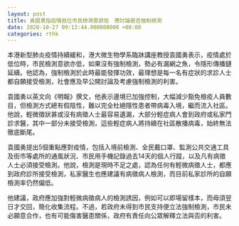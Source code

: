 ```yaml
---
layout: post
title: 袁國勇指疫情低位市民檢測意欲低　應討論是否強制檢測
date: 2020-10-27 09:13:44.000000000 +08:00
categories: rthk
---
```


本港新型肺炎疫情持續緩和，港大微生物學系臨牀講座教授袁國勇表示，疫情處於低位時，市民檢測意欲亦低，如果沒有強制檢測，勢必有漏網之魚，令隱形傳播鏈延續。他認為，強制檢測於此時最能發揮功效，最理想是每一名有症狀的求診人士都自願接受檢測，社會應及早公開討論及考慮強制檢測的利害。

袁國勇以英文向《明報》撰文，他表示邊境已加強控制，大幅減少豁免檢疫人員數目，但檢測方式總有假陰性，難以完全杜絕隱性患者帶病毒入境，繼而流入社區。他說，輕微徵狀甚或沒有病徵人士最容易遺漏，大部分輕症病人會到政府或私家門診求醫，其中一部分未接受檢測，這些輕症病人將持續在社區散播病毒，始終無法徹底斷尾。

袁國勇提出5個重點應對疫情，包括入境前檢測、全民戴口罩、監測公共交通工具及街市等處所的通風狀況、市民用手機記錄過去14天的個人行蹤，以及凡有病徵人士必須接受檢測。他說，檢測是現時不足之處，認為任何有輕微病徵人士，都應到政府診所接受檢測，私家醫生也應建議有病徵病人檢測，而目前私家診所的自願檢測率仍然偏低。

他建議，政府應加強對輕微病徵病人的檢測誘因，例如可以即場留樣本，而毋須翌日才交回，簡化收集流程。不過，若政府未得到市民支持便立法強制檢測，市民未必願意合作，也有可能傷害醫患關係，政府有責任向公眾解釋立法與否的利害。
